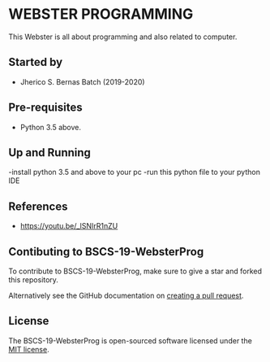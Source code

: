 # WEBSTER PROGRAMMING

This Webster is all about programming and also related to computer.

## Started by
- Jherico S. Bernas Batch (2019-2020)

## Pre-requisites
- Python 3.5 above.

## Up and Running
-install python 3.5 and above to your pc
-run this python file to your python IDE

## References
- https://youtu.be/_lSNIrR1nZU

## Contibuting to BSCS-19-WebsterProg
To contribute to BSCS-19-WebsterProg, make sure to give a star and forked this repository.

Alternatively see the GitHub documentation on [creating a pull request](https://help.github.com/en/github/collaborating-with-issues-and-pull-requests/creating-a-pull-request).

## License
The BSCS-19-WebsterProg is open-sourced software licensed under the [MIT license](http://opensource.org/licenses/MIT).

